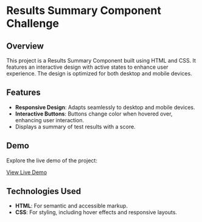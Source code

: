 # Results Summary Component Challenge

## Overview
This project is a Results Summary Component built using HTML and CSS. It features an interactive design with active states to enhance user experience. The design is optimized for both desktop and mobile devices.

## Features
- **Responsive Design**: Adapts seamlessly to desktop and mobile devices.
- **Interactive Buttons**: Buttons change color when hovered over, enhancing user interaction.
- Displays a summary of test results with a score.

## Demo
Explore the live demo of the project:

[View Live Demo](https://rofida-abdelkader.github.io/Frontend-Mentor-Challenge-Three/)

## Technologies Used
- **HTML**: For semantic and accessible markup.
- **CSS**: For styling, including hover effects and responsive layouts.
